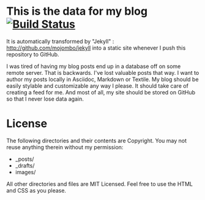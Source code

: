 # This is the data for my blog [![Build Status](https://travis-ci.org/deild/deild.github.io.svg?branch=master)](https://travis-ci.org/deild/deild.github.io)

It is automatically transformed by "Jekyll" : http://github.com/mojombo/jekyll into a static site whenever I push this repository to GitHub.

I was tired of having my blog posts end up in a database off on some remote server. That is backwards. I've lost valuable posts that way.
I want to author my posts locally in Asciidoc, Markdown or Textile. My blog should be easily stylable and customizable any way I please. It should take care of creating a feed for me. And most of all, my site should be stored on GitHub so that I never lose data again.

# License

The following directories and their contents are Copyright. You may not reuse anything therein without my permission:

* _posts/
* _drafts/
* images/

All other directories and files are MIT Licensed. Feel free to use the HTML and CSS as you please.
